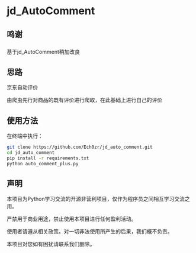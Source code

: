 # jd_AutoComment

## 鸣谢
### 

基于jd_AutoComment稍加改良

## 思路

京东自动评价

由爬虫先行对商品的既有评价进行爬取，在此基础上进行自己的评价

## 使用方法

在终端中执行：

```bash
git clone https://github.com/Ech0zr/jd_auto_comment.git
cd jd_auto_comment
pip install -r requirements.txt
python auto_comment_plus.py
```



## 声明

本项目为Python学习交流的开源非营利项目，仅作为程序员之间相互学习交流之用。

严禁用于商业用途，禁止使用本项目进行任何盈利活动。

使用者请遵从相关政策。对一切非法使用所产生的后果，我们概不负责。

本项目对您如有困扰请联系我们删除。

